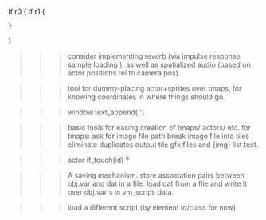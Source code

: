 

if r0
{
	if r1
	{
		
	}
}


>>> consider implementing reverb (via impulse response sample loading ),
		as well as spatialized audio (based on actor positions
		rel to camera pos).

>>> tool for dummy-placing actor+sprites over tmaps, for knowing coordinates
	in where things should go.
	

>>> window.text_append('')  


>>> basic tools for easing creation of tmaps/ actors/ etc.
	for tmaps:
		ask for image file path
		break image file into tiles
		eliminate duplicates
		output tile gfx files and {img} list text.
		

>>> actor if_touch(id) ?

>>> A saving mechanism.
	store association pairs between obj.var and dat in a file.
	load dat from a file and write it over obj.var's in vm_script_data.
	
>>> load a different script (by element id/class for now)
